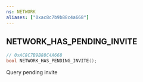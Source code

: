```yaml
---
ns: NETWORK
aliases: ["0xac8c7b9b88c4a668"]
---
```

## NETWORK_HAS_PENDING_INVITE

```c
// 0xAC8C7B9B88C4A668
bool NETWORK_HAS_PENDING_INVITE();
```

Query pending invite

